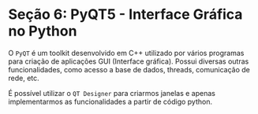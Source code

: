 # Seção 6: PyQT5 - Interface Gráfica no Python

O ``PyQT`` é um toolkit desenvolvido em C++ utilizado por vários programas para criação de aplicações GUI (Interface gráfica). Possui diversas outras funcionalidades, como acesso a base de dados, threads, comunicação de rede, etc.

É possível utilizar o ``QT Designer`` para criarmos janelas e apenas implementarmos as funcionalidades a partir de código python.